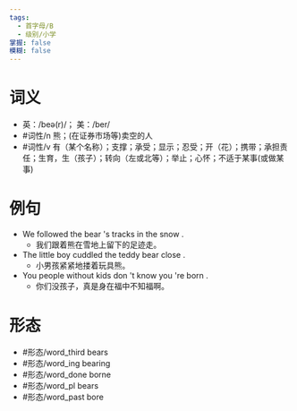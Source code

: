 ```yaml
---
tags:
  - 首字母/B
  - 级别/小学
掌握: false
模糊: false
---
```

# 词义
- 英：/beə(r)/； 美：/ber/
- #词性/n  熊；(在证券市场等)卖空的人
- #词性/v  有（某个名称）；支撑；承受；显示；忍受；开（花）；携带；承担责任；生育，生（孩子）；转向（左或北等）；举止；心怀；不适于某事(或做某事)
# 例句
- We followed the bear 's tracks in the snow .
	- 我们跟着熊在雪地上留下的足迹走。
- The little boy cuddled the teddy bear close .
	- 小男孩紧紧地搂着玩具熊。
- You people without kids don 't know you 're born .
	- 你们没孩子，真是身在福中不知福啊。
# 形态
- #形态/word_third bears
- #形态/word_ing bearing
- #形态/word_done borne
- #形态/word_pl bears
- #形态/word_past bore
